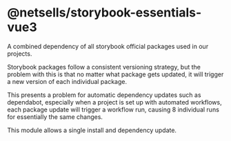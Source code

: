 # @netsells/storybook-essentials-vue3

A combined dependency of all storybook official packages used in our projects. 

Storybook packages follow a consistent versioning strategy, but the problem with this is that no matter what package gets updated, it will trigger a new version of each individual package.

This presents a problem for automatic dependency updates such as dependabot, especially when a project is set up with automated workflows, each package update will trigger a workflow run, causing 8 individual runs for essentially the same changes.

This module allows a single install and dependency update.
